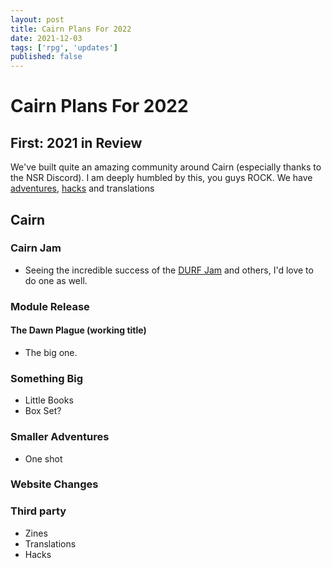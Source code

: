 ```yaml
---
layout: post
title: Cairn Plans For 2022
date: 2021-12-03
tags: ['rpg', 'updates']
published: false
---
```


# Cairn Plans For 2022

## First: 2021 in Review
We've built quite an amazing community around Cairn (especially thanks to the NSR Discord). I am deeply humbled by this, you guys ROCK. We have [adventures](), [hacks](https://cairnrpg.com/hacks/third-party/) and translations


## Cairn
### Cairn Jam
- Seeing the incredible success of the [DURF Jam](https://itch.io/jam/durfjam) and others, I'd love to do one as well.

### Module Release
#### The Dawn Plague (working title)
- The big one.

### Something Big
- Little Books
- Box Set?

### Smaller Adventures
- One shot

### Website Changes

### Third party
- Zines
- Translations
- Hacks
